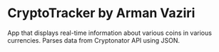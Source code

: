 # CryptoTracker by Arman Vaziri

App that displays real-time information about various coins in various currencies.
Parses data from Cryptonator API using JSON. 

